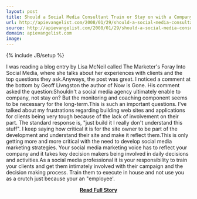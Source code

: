 ```yaml
---
layout: post
title: Should a Social Media Consultant Train or Stay on with a Company.
url: http://apievangelist.com/2008/01/29/should-a-social-media-consultant-train-or-stay-on-with-a-company/
source: http://apievangelist.com/2008/01/29/should-a-social-media-consultant-train-or-stay-on-with-a-company/
domain: apievangelist.com
image: 
---
```

{% include JB/setup %}<p>I was reading a blog entry by Lisa McNeil called The Marketer's Foray Into Social Media, where she talks about her experiences with clients and the top questions they ask.Anyways, the post was great.  I noticed a comment at the bottom by Geoff Livngston the author of Now is Gone.  His comment asked the question:Shouldn't a social media agency ultimately enable to company, not stay on? But the monitoring and coaching component seems to be necessary for the long-term.This is such an important questions.  I've talked about my frustrations regarding building web sites and applications for clients being very tough because of the lack of involvement on their part.  The standard response is, "just build it I really don't understand this stuff". I keep saying how critical it is for the site owner to be part of the development and understand their site and make it reflect them.This is only getting more and more critical with the need to develop social media marketing strategies.  Your social media marketing voice has to reflect your company and it takes key decision makers being involved in daily decisions and activities.As a social media professional it is your responsibility to train your clients and get them intimately involved with their campaign and the decision making process.  Train them to execute in house and not use you as a crutch just because your an "employee'.</p>
<center><p><a href="http://apievangelist.com/2008/01/29/should-a-social-media-consultant-train-or-stay-on-with-a-company/" style='padding:25px; font-sze:18px; font-weight: bold;'>Read Full Story</a></p></center>
